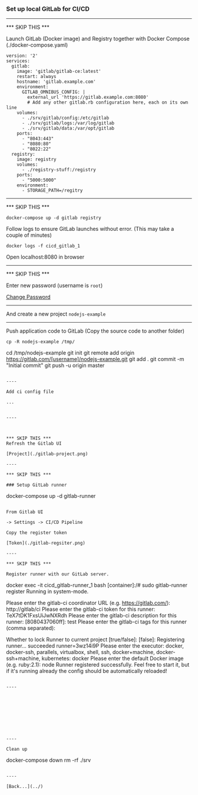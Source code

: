 ### Set up local GitLab for CI/CD

----

*** SKIP THIS ***

Launch GitLab (Docker image) and Registry together with Docker Compose (./docker-compose.yaml)

```
version: '2'
services:
  gitlab:
    image: 'gitlab/gitlab-ce:latest'
    restart: always
    hostname: 'gitlab.example.com'
    environment:
      GITLAB_OMNIBUS_CONFIG: |
        external_url 'https://gitlab.example.com:8080'
        # Add any other gitlab.rb configuration here, each on its own line
    volumes:
      - ./srv/gitlab/config:/etc/gitlab
      - ./srv/gitlab/logs:/var/log/gitlab
      - ./srv/gitlab/data:/var/opt/gitlab
    ports:
      - "8043:443"
      - "8080:80"
      - "8022:22"
  registry:
    image: registry
    volumes:
      - ./registry-stuff:/registry
    ports:
      - "5000:5000"
    environment:
      - STORAGE_PATH=/regitry
```

----

*** SKIP THIS ***

```
docker-compose up -d gitlab registry
```

Follow logs to ensure GitLab launches without error. (This may take a couple of minutes)

```
docker logs -f cicd_gitlab_1
```

Open localhost:8080 in browser

----

*** SKIP THIS ***

Enter new password (username is `root`)

[Change Password](./gitlabPwd.png)

----

And create a new project `nodejs-example`

----

Push application code to GitLab
(Copy the source code to another folder)
```
cp -R nodejs-example /tmp/

```
cd /tmp/nodejs-example
git init
git remote add origin https://gitlab.com/[username]/nodejs-example.git
git add .
git commit -m "Initial commit"
git push -u origin master
```

----

Add ci config file

...


----



*** SKIP THIS ***
Refresh the Gitlab UI

[Project](./gitlab-project.png)

----

*** SKIP THIS ***

### Setup GitLab runner

```
docker-compose up -d gitlab-runner
```

From Gitlab UI

-> Settings -> CI/CD Pipeline

Copy the register token

[Token](./gitlab-regsiter.png)

----

*** SKIP THIS ***

Register runner with our GitLab server.

```
docker exec -it cicd_gitlab-runner_1 bash
[container]:/# sudo gitlab-runner register
Running in system-mode.

Please enter the gitlab-ci coordinator URL (e.g. https://gitlab.com/):
http://gitlab/ci
Please enter the gitlab-ci token for this runner:
TeX7tDK1FxsUiJwNXRdh
Please enter the gitlab-ci description for this runner:
[8080437060ff]: test
Please enter the gitlab-ci tags for this runner (comma separated):

Whether to lock Runner to current project [true/false]:
[false]:
Registering runner... succeeded                     runner=3wz14i9P
Please enter the executor: docker, docker-ssh, parallels, virtualbox, shell, ssh, docker+machine, docker-ssh+machine, kubernetes:
docker
Please enter the default Docker image (e.g. ruby:2.1):
node
Runner registered successfully. Feel free to start it, but if it's running already the config should be automatically reloaded!
```

----









----

Clean up 

```
docker-compose down
rm -rf ./srv
```

----

[Back...](../)

